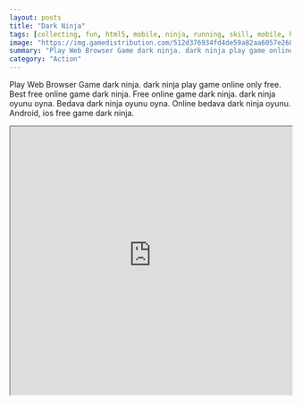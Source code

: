 ```yaml
---
layout: posts
title: "Dark Ninja"
tags: [collecting, fun, html5, mobile, ninja, running, skill, mobile, html5, fun, free, online, games, oyna, game, free, games, play, play, games]
image: "https://img.gamedistribution.com/512d376934fd4de59a82aa6057e268c6-512x384.jpeg"
summary: "Play Web Browser Game dark ninja. dark ninja play game online only free. Best free online game dark ninja. Free online game dark ninja. dark ninja oyunu oyna. Bedava dark ninja oyunu oyna. Online bedava dark ninja oyunu. Android, ios free game dark ninja."
category: "Action"
---
```


Play Web Browser Game dark ninja. dark ninja play game online only free. Best free online game dark ninja. Free online game dark ninja. dark ninja oyunu oyna. Bedava dark ninja oyunu oyna. Online bedava dark ninja oyunu. Android, ios free game dark ninja.

<iframe width="100%" height="480px;" src="https://html5.gamedistribution.com/512d376934fd4de59a82aa6057e268c6/"></iframe>